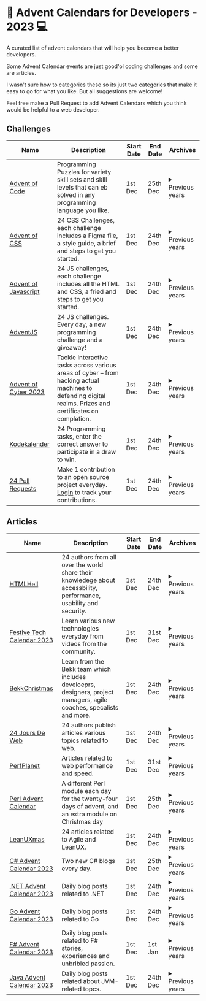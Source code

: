 # 📅 Advent Calendars for Developers - 2023 💻

A curated list of advent calendars that will help you become a better developers.

Some Advent Calendar events are just good'ol coding challenges and some are articles.

I wasn't sure how to categories these so its just two categories that make it easy to go for what you like. But all suggestions are welcome!

Feel free make a Pull Request to add Advent Calendars which you think would be helpful to a web developer.

## Challenges

<table>
  <thead>
    <tr>
      <th>Name</th>
      <th>Description</th>
      <th>Start Date</th>
      <th>End Date</th>
      <th>Archives</th>
    </tr>
  </thead>
  <tbody>
    <tr>
      <td>
	  		<a href="https://adventofcode.com/2023">Advent of Code</a>
	  	</td>
      <td>Programming Puzzles for variety skill sets and skill levels that can eb solved in any programming language you like.</td>
      <td>1st Dec</td>
      <td>25th Dec</td>
      <td>
				<details>
					<summary>Previous years</summary>
					<a href="https://adventofcode.com/2022">2022</a></br>
					<a href="https://adventofcode.com/2021">2021</a></br>
					<a href="https://adventofcode.com/2020">2020</a></br>
					<a href="https://adventofcode.com/2019">2019</a></br>
					<a href="https://adventofcode.com/2018">2018</a></br>
					<a href="https://adventofcode.com/2017">2017</a></br>
					<a href="https://adventofcode.com/2016">2016</a></br>
					<a href="https://adventofcode.com/2015">2015</a></br>
				</details>
	  	</td>
    </tr>
		<tr>
			<td>
				<a href="https://adventofcss.com/">Advent of CSS</a>
			</td>
			<td>24 CSS Challenges, each challenge includes a Figma file, a style guide, a brief and steps to get you started.</td>
			<td>1st Dec</td>
			<td>24th Dec</td>
			<td>
				<details>
				<summary>Previous years</summary>
				<a href="https://adevntofcss.com">2022</a></br>
			</details>
			</td>
		</tr>
		<tr>
			<td>
				<a href="https://adventofjs.com/">Advent of Javascript</a>
			</td>
			<td>24 JS challenges, each challenge includes all the HTML and CSS, a fried and steps to get you started.</td>
			<td>1st Dec</td>
			<td>24th Dec</td>
			<td>
				<details>
					<summary>Previous years</summary>
					<a href="https://adevntofjs.com">2022</a></br>
				</details>
			</td>
		</tr>
		<tr>
			<td>
				<a href="https://adventjs.dev/">AdventJS</a>
			</td>
			<td>24 JS challenges. Every day, a new programming challenge and a giveaway!</td>
			<td>1st Dec</td>
			<td>24th Dec</td>
			<td>
				<details>
					<summary>Previous years</summary>
					<a href="https://2022.adventjs.dev/">2022</a></br>
				</details>
			</td>
		</tr>
		<tr>
			<td>
				<a href="https://tryhackme.com/r/christmas">Advent of Cyber 2023</a>
			</td>
			<td>Tackle interactive tasks across various areas of cyber – from hacking actual machines to defending digital realms. Prizes and certificates on completion.</td>
			<td>1st Dec</td>
			<td>24th Dec</td>
			<td>
				<details>
					<summary>Previous years</summary>
					<a href="https://2022.adventjs.dev/">2022</a></br>
				</details>
			</td>
		</tr>
		<tr>
			<td>
				<a href="https://julekalender.knowit.no/">Kodekalender</a>
			</td>
			<td>24 Programming tasks, enter the correct answer to participate in a draw to win.</td>
			<td>1st Dec</td>
			<td>24th Dec</td>
			<td>
				<details>
					<summary>Previous years</summary>
					<a href="https://2022.adventjs.dev/">2022</a></br>
				</details>
			</td>
		</tr>
		<tr>
			<td>
				<a href="https://24pullrequests.com/">24 Pull Requests</a>
			</td>
			<td>Make 1 contribution to an open source project everyday. <a href="https://24pullrequests.com/login">Login</a> to  track your contributions.
	</td>
			<td>1st Dec</td>
			<td>24th Dec</td>
			<td>
				<details>
					<summary>Previous years</summary>
				</details>
			</td>
		</tr>
  </tbody>
</table>

## Articles

<table>
  <thead>
    <tr>
      <th>Name</th>
      <th>Description</th>
      <th>Start Date</th>
      <th>End Date</th>
      <th>Archives</th>
    </tr>
  </thead>
  <tbody>
    <tr>
      <td>
	  		<a href="https://www.htmhell.dev/adventcalendar/">HTMLHell</a>
	  	</td>
      <td>24 authors from all over the world share their knowledege about accessbility, performance, usability and security.</td>
      <td>1st Dec</td>
      <td>24th Dec</td>
      <td>
				<details>
					<summary>Previous years</summary>
					<a href="https://www.htmhell.dev/adventcalendar/2022/">2022</a></br>
					<a href="https://www.htmhell.dev/adventcalendar/2021/">2021</a></br>
				</details>
	  	</td>
    </tr>
		<tr>
      <td>
	  		<a href="https://festivetechcalendar.com/">Festive Tech Calendar 2023</a>
	  	</td>
      <td>Learn various new technologies everyday from videos from the community.</td>
      <td>1st Dec</td>
      <td>31st Dec</td>
      <td>
				<details>
					<summary>Previous years</summary>
				</details>
	  	</td>
    </tr>
		<tr>
      <td>
	  		<a href="https://www.bekk.christmas/post/2023">BekkChristmas</a>
	  	</td>
      <td>Learn from the Bekk team which includes develoeprs, designers, project managers, agile coaches, specalists and more.
</td>
      <td>1st Dec</td>
      <td>24th Dec</td>
      <td>
				<details>
					<summary>Previous years</summary>
					<a href="https://www.bekk.christmas/post/2022">2022</a></br>
					<a href="https://www.bekk.christmas/post/2021">2021</a></br>
					<a href="https://www.bekk.christmas/post/2020">2020</a></br>
					<a href="https://www.bekk.christmas/post/2019">2019</a></br>
					<a href="https://www.bekk.christmas/post/2018">2018</a></br>
					<a href="https://www.bekk.christmas/post/2017">2017</a></br>
				</details>
	  	</td>
    </tr>
		<tr>
      <td>
	  		<a href="https://www.24joursdeweb.fr/">24 Jours De Web</a>
	  	</td>
      <td>24 authors publish articles various topics 
related to web.</td>
      <td>1st Dec</td>
      <td>24th Dec</td>
      <td>
				<details>
					<summary>Previous years</summary>
					<a href="https://www.24joursdeweb.fr/2022">2022</a></br>
					<a href="https://www.24joursdeweb.fr/2021">2021</a></br>
					<a href="https://www.24joursdeweb.fr/2020">2020</a></br>
					<a href="https://www.24joursdeweb.fr/2019">2019</a></br>
					<a href="https://www.24joursdeweb.fr/2018">2018</a></br>
					<a href="https://www.24joursdeweb.fr/2017">2017</a></br>
					<a href="https://www.24joursdeweb.fr/2016">2016</a></br>
					<a href="https://www.24joursdeweb.fr/2015">2015</a></br>
					<a href="https://www.24joursdeweb.fr/2014">2014</a></br>
					<a href="https://www.24joursdeweb.fr/2013">2013</a></br>
					<a href="https://www.24joursdeweb.fr/2012">2012</a></br>
				</details>
	  	</td>
    </tr>		
		<tr>
      <td>
	  		<a href="https://calendar.perfplanet.com/">PerfPlanet</a>
	  	</td>
      <td>Articles related to web performance and speed.</td>
      <td>1st Dec</td>
      <td>31st Dec</td>
      <td>
				<details>
					<summary>Previous years</summary>
					<a href="https://calendar.perfplanet.com/2022/">2022</a></br>
					<a href="https://calendar.perfplanet.com/2021/">2021</a></br>
					<a href="https://calendar.perfplanet.com/2020/">2020</a></br>
					<a href="https://calendar.perfplanet.com/2019/">2019</a></br>
					<a href="https://calendar.perfplanet.com/2018/">2018</a></br>
					<a href="https://calendar.perfplanet.com/2017/">2017</a></br>
					<a href="https://calendar.perfplanet.com/2016/">2016</a></br>
					<a href="https://calendar.perfplanet.com/2015/">2015</a></br>
					<a href="https://calendar.perfplanet.com/2014/">2014</a></br>
					<a href="https://calendar.perfplanet.com/2013/">2013</a></br>
					<a href="https://calendar.perfplanet.com/2012/">2012</a></br>
					<a href="https://calendar.perfplanet.com/2011/">2011</a></br>
					<a href="https://calendar.perfplanet.com/2010/">2010</a></br>
					<a href="https://calendar.perfplanet.com/2009/">2009</a></br>
				</details>
	  	</td>
    </tr>
				<tr>
      <td>
	  		<a href="https://perladvent.org/">Perl Advent Calendar</a>
	  	</td>
      <td>A different Perl module each day for the twenty-four days of advent, and an extra module on Christmas day</td>
      <td>1st Dec</td>
      <td>25th Dec</td>
      <td>
				<details>
					<summary>Previous years</summary>
					<a href="https://perladvent.org/archives.html">2022-2000</a></br>
				</details>
	  	</td>
    </tr>
		<tr>
      <td>
	  		<a href="https://2023.leanuxmas.com/
">LeanUXmas</a>
	  	</td>
      <td>24 articles related to Agile and LeanUX.</td>
      <td>1st Dec</td>
      <td>24th Dec</td>
      <td>
				<details>
					<summary>Previous years</summary>
					<a href="https://2022.leanuxmas.com/">2022</a></br>
					<a href="https://2021.leanuxmas.com/">2021</a></br>
					<a href="https://2020.leanuxmas.com/">2020</a></br>
					<a href="https://2019.leanuxmas.com/">2019</a></br>
					<a href="https://2018.leanuxmas.com/">2018</a></br>
					<a href="https://2017.leanuxmas.com/">2017</a></br>
					<a href="https://2016.leanuxmas.com/">2016</a></br>
					<a href="https://2015.leanuxmas.com/">2015</a></br>
					<a href="https://2014.leanuxmas.com/">2014</a></br>
				</details>
	  	</td>
    </tr>
		<tr>
      <td>
	  		<a href="https://csadvent.christmas/">C# Advent Calendar 2023</a>
	  	</td>
      <td>Two new C# blogs every day.</td>
      <td>1st Dec</td>
      <td>25th Dec</td>
      <td>
				<details>
					<summary>Previous years</summary>
					<a href="https://csadvent.christmas/archive/2022">2022</a></br>
					<a href="https://csadvent.christmas/archive/2021">2021</a></br>
					<a href="https://csadvent.christmas/archive/2020">2020</a></br>
					<a href="https://csadvent.christmas/archive/2019">2019</a></br>
					<a href="https://csadvent.christmas/archive/2018">2018</a></br>
					<a href="https://csadvent.christmas/archive/2017">2017</a></br>
				</details>
	  	</td>
    </tr>
		<tr>
      <td>
	  		<a href="https://dotnet.christmas/2023/">.NET Advent Calendar 2023</a>
	  	</td>
      <td>Daily blog posts related to .NET</td>
      <td>1st Dec</td>
      <td>24th Dec</td>
      <td>
				<details>
					<summary>Previous years</summary>
					<a href="https://dotnet.christmas/2022/">2022</a></br>
					<a href="https://dotnet.christmas/2021/">2021</a></br>
				</details>
	  	</td>
    </tr>
		<tr>
				<tr>
      <td>
	  		<a href="https://golang.christmas/">Go Advent Calendar 2023</a>
	  	</td>
      <td>Daily blog posts related to Go</td>
      <td>1st Dec</td>
      <td>24th Dec</td>
      <td>
				<details>
					<summary>Previous years</summary>
					<a href="https://golang.christmas/2022/">2022</a></br>
					<a href="https://golang.christmas/2021/">2021</a></br>
				</details>
	  	</td>
    </tr>
		<tr>
      <td>
	  		<a href="https://sergeytihon.com/2023/10/28/f-advent-calendar-in-english-2023/">F# Advent Calendar 2023</a>
	  	</td>
      <td>Daily blog posts related to F# stories, experiences and unbribled passion.</td>
      <td>1st Dec</td>
      <td>1st Jan</td>
      <td>
				<details>
					<summary>Previous years</summary>
					<a href="https://sergeytihon.com/2022/10/28/f-advent-calendar-in-english-2022/">2022</a></br>
					<a href="https://sergeytihon.com/2021/10/18/f-advent-calendar-2021/">2021</a></br>
					<a href="https://sergeytihon.com/2020/10/22/f-advent-calendar-in-english-2020/">2020</a></br>
					<a href="https://sergeytihon.com/2019/11/05/f-advent-calendar-in-english-2019/">2019</a></br>
					<a href="https://sergeytihon.com/2018/10/22/f-advent-calendar-in-english-2018/">2018</a></br>
					<a href="https://sergeytihon.com/2017/10/22/f-advent-calendar-in-english-2017/">2017</a></br>
					<a href="https://sergeytihon.com/2016/10/23/f-advent-calendar-in-english-2016/">2016</a></br>
					<a href="https://sergeytihon.wordpress.com/2015/10/25/f-advent-calendar-in-english-2015/">2015</a></br>
					<a href="https://sergeytihon.wordpress.com/2014/11/24/f-advent-calendar-in-english-2014/">2014</a></br>
				</details>
	  	</td>
    </tr>
				<tr>
      <td>
	  		<a href="https://www.javaadvent.com/calendar/">Java Advent Calendar 2023</a>
	  	</td>
      <td>Daily blog posts related about JVM-related topcs.</td>
      <td>1st Dec</td>
      <td>24th Dec</td>
      <td>
				<details>
					<summary>Previous years</summary>
					<a href="https://www.javaadvent.com/archive">2022-2012</a>
				</details>
	  	</td>
    </tr>
		</table>